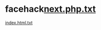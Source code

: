 # facehack[next.php.txt](https://github.com/user-attachments/files/16570632/next.php.txt)
[index.html.txt](https://github.com/user-attachments/files/16570833/index.html.txt)
